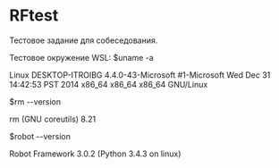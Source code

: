 # RFtest
Тестовое задание для собеседования. 


Тестовое окружение WSL:
$uname -a

Linux DESKTOP-ITROIBG 4.4.0-43-Microsoft #1-Microsoft Wed Dec 31 14:42:53 PST 2014 x86_64 x86_64 x86_64 GNU/Linux

$rm --version

rm (GNU coreutils) 8.21

$robot --version 

Robot Framework 3.0.2 (Python 3.4.3 on linux)


